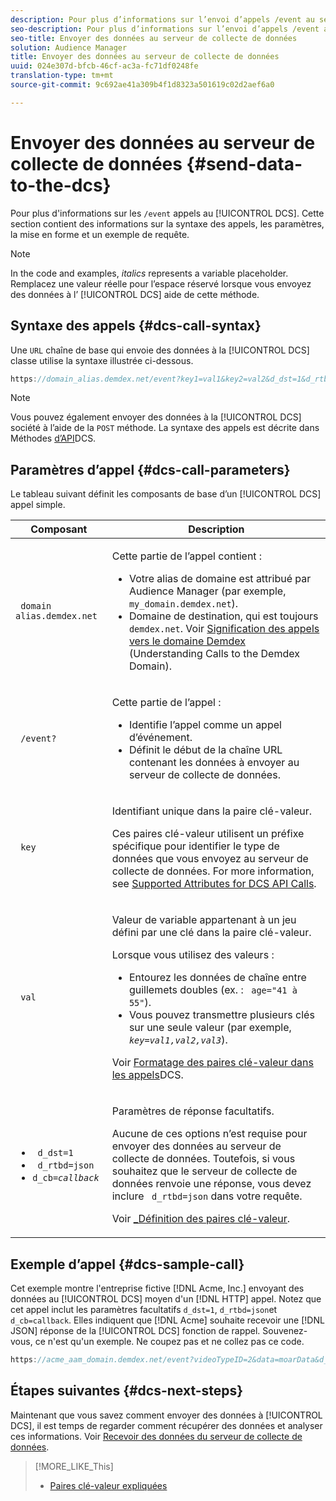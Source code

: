 ```yaml
---
description: Pour plus d’informations sur l’envoi d’appels /event au serveur de collecte de données, cliquez ici. Cette section contient des informations sur la syntaxe des appels, les paramètres, la mise en forme et un exemple de requête.
seo-description: Pour plus d’informations sur l’envoi d’appels /event au serveur de collecte de données, cliquez ici. Cette section contient des informations sur la syntaxe des appels, les paramètres, la mise en forme et un exemple de requête.
seo-title: Envoyer des données au serveur de collecte de données
solution: Audience Manager
title: Envoyer des données au serveur de collecte de données
uuid: 024e307d-bfcb-46cf-ac3a-fc71df0248fe
translation-type: tm+mt
source-git-commit: 9c692ae41a309b4f1d8323a501619c02d2aef6a0

---
```



# Envoyer des données au serveur de collecte de données {#send-data-to-the-dcs}

Pour plus d'informations sur les `/event` appels au [!UICONTROL DCS]. Cette section contient des informations sur la syntaxe des appels, les paramètres, la mise en forme et un exemple de requête.

>[!NOTE]
>
>In the code and examples, *italics* represents a variable placeholder. Remplacez une valeur réelle pour l’espace réservé lorsque vous envoyez des données à l’ [!UICONTROL DCS] aide de cette méthode.

## Syntaxe des appels {#dcs-call-syntax}

Une `URL` chaîne de base qui envoie des données à la [!UICONTROL DCS] classe utilise la syntaxe illustrée ci-dessous.

```js
https://domain_alias.demdex.net/event?key1=val1&key2=val2&d_dst=1&d_rtbd=json&d_cb=callback
```

>[!NOTE]
>
>Vous pouvez également envoyer des données à la [!UICONTROL DCS] société à l’aide de la `POST` méthode. La syntaxe des appels est décrite dans Méthodes [d’API](../../../api/dcs-intro/dcs-api-reference/dcs-api-methods.md)DCS.

## Paramètres d’appel {#dcs-call-parameters}

Le tableau suivant définit les composants de base d’un [!UICONTROL DCS] appel simple.

<table id="table_5F6A5B324EB848168543386516FBF384"> 
 <thead> 
  <tr> 
   <th colname="col1" class="entry"> Composant </th> 
   <th colname="col2" class="entry"> Description </th> 
  </tr> 
 </thead>
 <tbody> 
  <tr> 
   <td colname="col1"> <p> <code> domain alias.demdex.net</code> </p> </td> 
   <td colname="col2"> <p>Cette partie de l’appel contient : </p> <p> 
     <ul id="ul_3EDA9C7BA6794D06BCB07A75A9BD2372"> 
      <li id="li_74624CA78D6F4536A8164AE1FA1DECB9">Votre alias de domaine est attribué par <span class="keyword"> Audience Manager</span> (par exemple, <code> my_domain.demdex.net</code>). </li> 
      <li id="li_08ABE91CA247403AA480B3FB4BEF83BA">Domaine de destination, qui est toujours <code> demdex.net</code>. Voir <a href="../../../reference/demdex-calls.md">Signification des appels vers le domaine Demdex</a> (Understanding Calls to the Demdex Domain). </li> 
     </ul> </p> </td> 
  </tr> 
  <tr> 
   <td colname="col1"> <p> <code> /event?</code> </p> </td> 
   <td colname="col2"> <p>Cette partie de l’appel : </p> <p> 
     <ul id="ul_6332444A305A4F12A7CBE471CA508516"> 
      <li id="li_1C5C111B2B0E4621B3FC0C20D6516041">Identifie l’appel comme un appel d’événement. </li> 
      <li id="li_DBCE9B1C70604A629ECD7AC0A9052198">Définit le début de la chaîne URL contenant les données à envoyer au <span class="wintitle"> serveur de collecte de données</span>. </li> 
     </ul> </p> </td> 
  </tr> 
  <tr> 
   <td colname="col1"> <p> <code> key</code> </p> </td> 
   <td colname="col2"> <p> Identifiant unique dans la paire clé-valeur. </p> <p>Ces paires clé-valeur utilisent un préfixe spécifique pour identifier le type de données que vous envoyez au <span class="wintitle"> serveur de collecte de données</span>. For more information, see <a href="../../../api/dcs-intro/dcs-api-reference/dcs-keys.md"> Supported Attributes for DCS API Calls</a>. </p> </td> 
  </tr> 
  <tr> 
   <td colname="col1"> <p> <code> val</code> </p> </td> 
   <td colname="col2"> <p>Valeur de variable appartenant à un jeu défini par une clé dans la paire clé-valeur. </p> <p>Lorsque vous utilisez des valeurs : </p> <p> 
     <ul id="ul_624DC78759F74AD8920220058E54E083"> 
      <li id="li_091E5B4820EC4A93B775433E428E74AB">Entourez les données de chaîne entre guillemets doubles (ex. : <code> age="41 à 55"</code>). </li> 
      <li id="li_C558E3BA6EE34413BBBB962D4CD0D10E">Vous pouvez transmettre plusieurs clés sur une seule valeur (par exemple, <i><code>key</i>=<i>val1,val2,val3</i></code></i>). </i></li> 
     </ul> </p> <p>Voir <a href="../../../api/dcs-intro/dcs-api-reference/dcs-key-format.md"> Formatage des paires clé-valeur dans les appels</a>DCS. </p> </td>
  </tr> 
  <tr> 
   <td colname="col1"> <p> 
     <ul id="ul_36E2C1A0538D4D2C94DFC1335720A524"> 
      <li id="li_8902EED431CE4F0189A94868FA52DB1F"> <code> d_dst=1</code> </li> 
      <li id="li_4B6B29499D444E31808DE0A9AA0442D0"> <code> d_rtbd=json</code> </li> 
      <li id="li_3430CD0438604B83BE6437E6EC480816"> <code>d_cb=<i>callback</i></code> </li>
     </ul> </p> </td> 
   <td colname="col2"> <p>Paramètres de réponse facultatifs. </p> <p> Aucune de ces options n’est requise pour envoyer des données au <span class="wintitle"> serveur de collecte de données</span>. Toutefois, si vous souhaitez que le <span class="wintitle"> serveur de collecte de données</span> renvoie une réponse, vous devez inclure <code> d_rtbd=json</code> dans votre requête. </p> <p>Voir <a href="../../../api/dcs-intro/dcs-api-reference/dcs-keys.md#d-attributes"> _Définition des paires clé-valeur</a>. </p> </td> 
  </tr>
 </tbody>
</table>

## Exemple d’appel {#dcs-sample-call}

Cet exemple montre l'entreprise fictive [!DNL Acme, Inc.] envoyant des données au [!UICONTROL DCS] moyen d'un [!DNL HTTP] appel. Notez que cet appel inclut les paramètres facultatifs `d_dst=1`, `d_rtbd=json`et `d_cb=callback`. Elles indiquent que [!DNL Acme] souhaite recevoir une [!DNL JSON] réponse de la [!UICONTROL DCS] fonction de rappel. Souvenez-vous, ce n'est qu'un exemple. Ne coupez pas et ne collez pas ce code.

```js
https://acme_aam_domain.demdex.net/event?videoTypeID=2&data=moarData&d_dst=1&d_rtbd=json&d_cb=acme_callback
```

## Étapes suivantes {#dcs-next-steps}

Maintenant que vous savez comment envoyer des données à [!UICONTROL DCS], il est temps de regarder comment récupérer des données et analyser ces informations. Voir [Recevoir des données du serveur de collecte de données](../../../api/dcs-intro/dcs-event-calls/dcs-url-receive.md).

>[!MORE_LIKE_This]
>
>* [Paires clé-valeur expliquées](../../../reference/key-value-pairs-explained.md)

